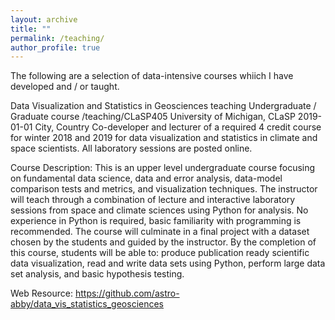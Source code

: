 ```yaml
---
layout: archive
title: ""
permalink: /teaching/
author_profile: true
---
```


The following are a selection of data-intensive courses whiich I have developed and / or taught.

Data Visualization and Statistics in Geosciences
teaching
Undergraduate / Graduate course
/teaching/CLaSP405
University of Michigan, CLaSP
2019-01-01
City, Country
Co-developer and lecturer of a required 4 credit course for winter 2018 and 2019 for data visualization and statistics in climate and space scientists. All laboratory sessions are posted online.

Course Description: This is an upper level undergraduate course focusing on fundamental data science, data and error analysis, data-model comparison tests and metrics, and visualization techniques. The instructor will teach through a combination of lecture and interactive laboratory sessions from space and climate sciences using Python for analysis. No experience in Python is required, basic familiarity with programming is recommended. The course will culminate in a final project with a dataset chosen by the students and guided by the instructor. By the completion of this course, students will be able to: produce publication ready scientific data visualization, read and write data sets using Python, perform large data set analysis, and basic hypothesis testing.

Web Resource: https://github.com/astro-abby/data_vis_statistics_geosciences
